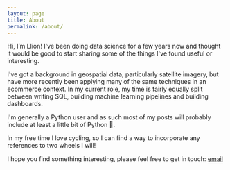 ```yaml
---
layout: page
title: About
permalink: /about/
---
```


Hi, I’m Llion! I've been doing data science for a few years now and thought it would be good to start sharing some of the things I've found useful or interesting.  

I've got a background in geospatial data, particularly satellite imagery, but have more recently been applying many of the same techniques in an ecommerce context. In my current role, my time is fairly equally split between writing SQL, building machine learning pipelines and building dashboards. 

I'm generally a Python user and as such most of my posts will probably include at least a little bit of Python 🐍.

In my free time I love cycling, so I can find a way to incorporate any references to two wheels I will! 

I hope you find something interesting, please feel free to get in touch: [email](llion.preston@gmail.com)